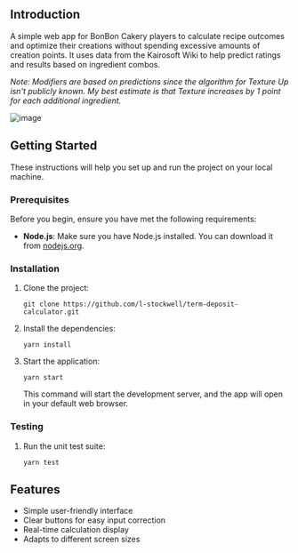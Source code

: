 ## Introduction
A simple web app for BonBon Cakery players to calculate recipe outcomes and optimize their creations without spending excessive amounts of creation points. 
It uses data from the Kairosoft Wiki to help predict ratings and results based on ingredient combos.

*Note: Modifiers are based on predictions since the algorithm for Texture Up isn't publicly known. My best estimate is that Texture increases by 1 point for each additional ingredient.*

![image](https://github.com/user-attachments/assets/b27ed595-80da-41be-b9d7-5d9d2580c616)


## Getting Started

These instructions will help you set up and run the project on your local machine.

### Prerequisites

Before you begin, ensure you have met the following requirements:

- **Node.js**: Make sure you have Node.js installed. You can download it from [nodejs.org](https://nodejs.org/).

### Installation

1. Clone the project:

   ```shell
   git clone https://github.com/l-stockwell/term-deposit-calculator.git
   ```

1. Install the dependencies:

   ```shell
   yarn install
   ```

1. Start the application:

   ```shell
   yarn start
   ```

   This command will start the development server, and the app will open in your default web browser.

### Testing

1. Run the unit test suite:

   ```shell
   yarn test
   ```

## Features

- Simple user-friendly interface
- Clear buttons for easy input correction
- Real-time calculation display
- Adapts to different screen sizes
